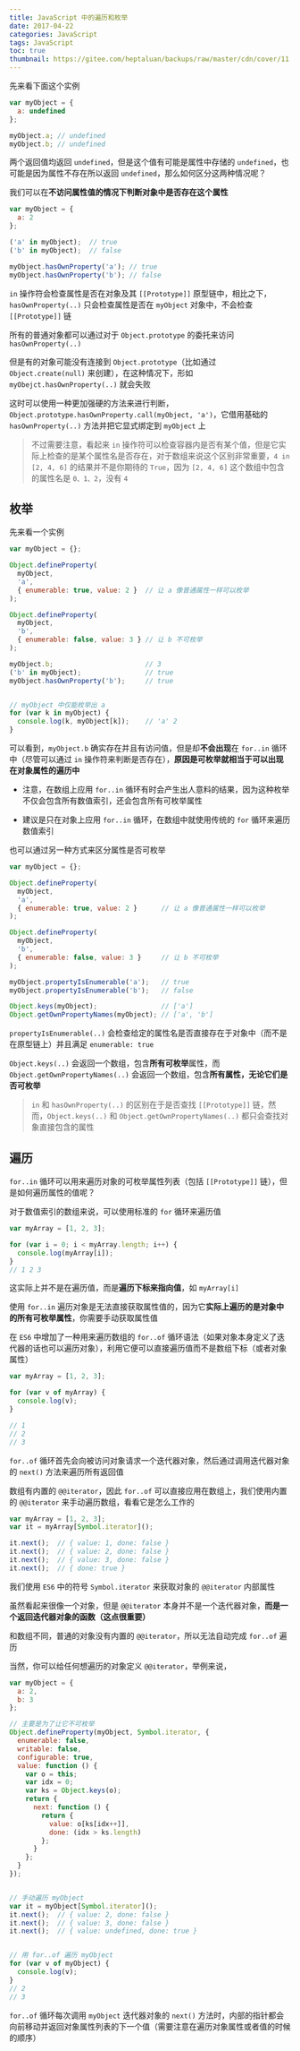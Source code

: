 ```yaml
---
title: JavaScript 中的遍历和枚举
date: 2017-04-22
categories: JavaScript
tags: JavaScript
toc: true
thumbnail: https://gitee.com/heptaluan/backups/raw/master/cdn/cover/11.jpg
---
```


先来看下面这个实例

```js
var myObject = {
  a: undefined
};

myObject.a; // undefined  
myObject.b; // undefined
```

<!--more-->

两个返回值均返回 `undefined`，但是这个值有可能是属性中存储的 `undefined`，也可能是因为属性不存在所以返回 `undefined`，那么如何区分这两种情况呢？

我们可以在**不访问属性值的情况下判断对象中是否存在这个属性**

```js
var myObject = {
  a: 2
};

('a' in myObject);  // true 
('b' in myObject);  // false  

myObject.hasOwnProperty('a'); // true 
myObject.hasOwnProperty('b'); // false
```

`in` 操作符会检查属性是否在对象及其 `[[Prototype]]` 原型链中，相比之下，`hasOwnProperty(..)` 只会检查属性是否在 `myObject` 对象中，不会检查 `[[Prototype]]` 链

所有的普通对象都可以通过对于 `Object.prototype` 的委托来访问 `hasOwnProperty(..)`

但是有的对象可能没有连接到 `Object.prototype`（比如通过`Object.create(null)` 来创建），在这种情况下，形如 `myObejct.hasOwnProperty(..)` 就会失败

这时可以使用一种更加强硬的方法来进行判断，`Object.prototype.hasOwnProperty.call(myObject, 'a')`，它借用基础的 `hasOwnProperty(..)` 方法并把它显式绑定到 `myObject` 上

> 不过需要注意，看起来 `in` 操作符可以检查容器内是否有某个值，但是它实际上检查的是某个属性名是否存在，对于数组来说这个区别非常重要，`4 in [2, 4, 6]` 的结果并不是你期待的 `True`，因为 `[2, 4, 6]` 这个数组中包含的属性名是 `0、1、2`，没有 `4`



## 枚举

先来看一个实例

```js
var myObject = {};

Object.defineProperty(
  myObject,
  'a',
  { enumerable: true, value: 2 }  // 让 a 像普通属性一样可以枚举 
);

Object.defineProperty(
  myObject,
  'b',
  { enumerable: false, value: 3 } // 让 b 不可枚举 
);

myObject.b;                       // 3 
('b' in myObject);                // true  
myObject.hasOwnProperty('b');     // true 


// myObject 中仅能枚举出 a
for (var k in myObject) {
  console.log(k, myObject[k]);    // 'a' 2
}

```

可以看到，`myObject.b` 确实存在并且有访问值，但是却**不会出现**在 `for..in` 循环中（尽管可以通过 `in` 操作符来判断是否存在），**原因是可枚举就相当于可以出现在对象属性的遍历中** 

* 注意，在数组上应用 `for..in` 循环有时会产生出人意料的结果，因为这种枚举不仅会包含所有数值索引，还会包含所有可枚举属性

* 建议是只在对象上应用 `for..in` 循环，在数组中就使用传统的 `for` 循环来遍历数值索引

也可以通过另一种方式来区分属性是否可枚举

```js
var myObject = {};

Object.defineProperty(
  myObject,
  'a',
  { enumerable: true, value: 2 }      // 让 a 像普通属性一样可以枚举 
);

Object.defineProperty(
  myObject,
  'b',
  { enumerable: false, value: 3 }     // 让 b 不可枚举 
);

myObject.propertyIsEnumerable('a');   // true 
myObject.propertyIsEnumerable('b');   // false  

Object.keys(myObject);                // ['a'] 
Object.getOwnPropertyNames(myObject); // ['a', 'b']
```

`propertyIsEnumerable(..)` 会检查给定的属性名是否直接存在于对象中（而不是在原型链上）并且满足 `enumerable: true`

`Object.keys(..)` 会返回一个数组，包含**所有可枚举**属性，而 `Object.getOwnPropertyNames(..)` 会返回一个数组，包含**所有属性，无论它们是否可枚举**

> `in` 和 `hasOwnProperty(..)` 的区别在于是否查找 `[[Prototype]]` 链，然而，`Object.keys(..)` 和 `Object.getOwnPropertyNames(..)` 都只会查找对象直接包含的属性




## 遍历

`for..in` 循环可以用来遍历对象的可枚举属性列表（包括 `[[Prototype]]` 链），但是如何遍历属性的值呢？

对于数值索引的数组来说，可以使用标准的 `for` 循环来遍历值

```js
var myArray = [1, 2, 3];

for (var i = 0; i < myArray.length; i++) {
  console.log(myArray[i]);
}
// 1 2 3
```

这实际上并不是在遍历值，而是**遍历下标来指向值**，如 `myArray[i]`

使用 `for..in` 遍历对象是无法直接获取属性值的，因为它**实际上遍历的是对象中的所有可枚举属性**，你需要手动获取属性值

在 `ES6` 中增加了一种用来遍历数组的 `for..of` 循环语法（如果对象本身定义了迭代器的话也可以遍历对象），利用它便可以直接遍历值而不是数组下标（或者对象属性）

```js
var myArray = [1, 2, 3];

for (var v of myArray) {
  console.log(v);
}

// 1  
// 2  
// 3
```

`for..of` 循环首先会向被访问对象请求一个迭代器对象，然后通过调用迭代器对象的 `next()` 方法来遍历所有返回值

数组有内置的 `@@iterator`，因此 `for..of` 可以直接应用在数组上，我们使用内置的 `@@iterator` 来手动遍历数组，看看它是怎么工作的

```js
var myArray = [1, 2, 3];
var it = myArray[Symbol.iterator]();

it.next();  // { value: 1, done: false }  
it.next();  // { value: 2, done: false }  
it.next();  // { value: 3, done: false }  
it.next();  // { done: true }
```

我们使用 `ES6` 中的符号 `Symbol.iterator` 来获取对象的 `@@iterator` 内部属性

虽然看起来很像一个对象，但是 `@@iterator` 本身并不是一个迭代器对象，**而是一个返回迭代器对象的函数（这点很重要）**

和数组不同，普通的对象没有内置的 `@@iterator`，所以无法自动完成 `for..of` 遍历

当然，你可以给任何想遍历的对象定义 `@@iterator`，举例来说，

```js
var myObject = {
  a: 2,
  b: 3
};

// 主要是为了让它不可枚举
Object.defineProperty(myObject, Symbol.iterator, {
  enumerable: false,
  writable: false,
  configurable: true,
  value: function () {
    var o = this;
    var idx = 0;
    var ks = Object.keys(o);
    return {
      next: function () {
        return {
          value: o[ks[idx++]],
          done: (idx > ks.length)
        };
      }
    };
  }
});


// 手动遍历 myObject 
var it = myObject[Symbol.iterator]();
it.next();  // { value: 2, done: false }  
it.next();  // { value: 3, done: false }  
it.next();  // { value: undefined, done: true } 


// 用 for..of 遍历 myObject 
for (var v of myObject) {
  console.log(v);
}
// 2
// 3
```

`for..of` 循环每次调用 `myObject` 迭代器对象的 `next()` 方法时，内部的指针都会向前移动并返回对象属性列表的下一个值（需要注意在遍历对象属性或者值的时候的顺序）

